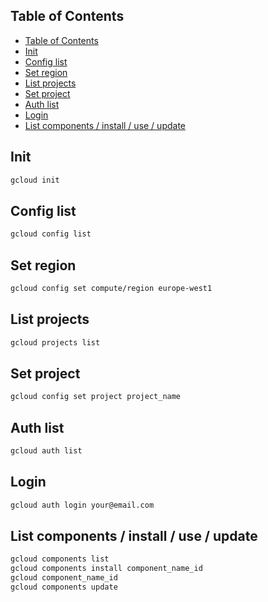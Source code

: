 ## Table of Contents

- [Table of Contents](#table-of-contents)
- [Init](#init)
- [Config list](#config-list)
- [Set region](#set-region)
- [List projects](#list-projects)
- [Set project](#set-project)
- [Auth list](#auth-list)
- [Login](#login)
- [List components / install / use / update](#list-components--install--use--update)

## Init

```bash
gcloud init
```

## Config list

```bash
gcloud config list
```

## Set region

```bash
gcloud config set compute/region europe-west1
```

## List projects

```bash
gcloud projects list
```

## Set project

```bash
gcloud config set project project_name
```

## Auth list

```bash
gcloud auth list
```

## Login

```bash
gcloud auth login your@email.com
```

## List components / install / use / update

```bash
gcloud components list
gcloud components install component_name_id
gcloud component_name_id
gcloud components update
```
